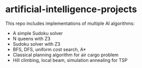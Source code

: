 # artificial-intelligence-projects

This repo includes implementations of multiple AI algorithms:

* A simple Sudoku solver
* N queens with Z3
* Sudoku solver with Z3
* BFS, DFS, uniform cost search, A*
* Classical planning algorithm for air cargo problem
* Hill climbing, local beam, simulation annealing for TSP
